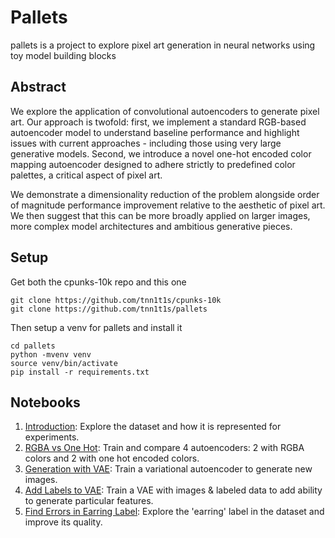 # Pallets

pallets is a project to explore pixel art generation in neural networks using toy model building blocks

## Abstract

We explore the application of convolutional autoencoders to generate pixel art. Our approach is twofold: first, we implement a standard RGB-based autoencoder model to understand baseline performance and highlight issues with current approaches - including those using very large generative models.  Second, we introduce a novel one-hot encoded color mapping autoencoder designed to adhere strictly to predefined color palettes, a critical aspect of pixel art.

We demonstrate a dimensionality reduction of the problem alongside order of magnitude performance improvement relative to the aesthetic of pixel art. We then suggest that this can be more broadly applied on larger images, more complex model architectures and ambitious generative pieces. 

## Setup

Get both the cpunks-10k repo and this one

```shell
git clone https://github.com/tnn1t1s/cpunks-10k
git clone https://github.com/tnn1t1s/pallets
```

Then setup a venv for pallets and install it

```
cd pallets
python -mvenv venv
source venv/bin/activate
pip install -r requirements.txt
```

## Notebooks

1. [Introduction](nb/Introduction.ipynb): Explore the dataset and how it is represented for experiments.
2. [RGBA vs One Hot](nb/RGBAvsOneHot.ipynb): Train and compare 4 autoencoders: 2 with RGBA colors and 2 with one hot encoded colors.
3. [Generation with VAE](nb/GenerationWithVAE.ipynb): Train a variational autoencoder to generate new images.
4. [Add Labels to VAE](nb/AddLabelsToVAE.ipynb): Train a VAE with images & labeled data to add ability to generate particular features.
5. [Find Errors in Earring Label](nb/FindEarrings.ipynb): Explore the 'earring' label in the dataset and improve its quality.

